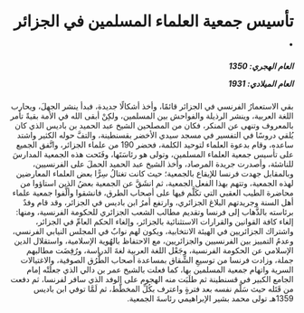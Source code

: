 <h1 dir="rtl">تأسيس جمعية العلماء المسلمين في الجزائر .</h1>

<h5 dir="rtl">العام الهجري:  1350

العام الميلادي: 1931

</h5>

<p dir="rtl">بقي الاستعمارُ الفرنسي في الجزائر قائمًا، وأخذ أشكالًا جديدة، فبدأ ينشر الجهلَ، ويحارب اللغة العربية، وينشر الرذيلة والفواحش بين المسلمين، ولكِنْ أبقى الله في الأمة بقيةً تأمر بالمعروف وتنهى عن المنكر، فكان من المصلحين الشيخ عبد الحميد بن باديس الذي كان يُلقي دروسًا في التفسير في مسجد سيدي الأخضر بقسنطينة، والتفَّ حوله الكثير واشتد ساعده، وقام بدعوة العلماء لتوحيد الكلمة، فحضر 190 من علماء الجزائر، واتَّفق الجميع على تأسيس جمعية العلماء المسلمين، وتولى هو رئاسَتَها، وفَتَحت هذه الجمعية المدارسَ للناشئة، وأصدرت جريدة المرصاد، وأخذ الشيخ عبد الحميد الحملَ على الفرنسيين، وبالمقابل جهدت فرنسا للإيقاع بالجمعية؛ حيث كانت تغتالُ سِرًّا بعض العلماء المعارضين لهذه الجمعية، وتتهم بهذا الفعل الجمعية، ثم انشَقَّ عن الجمعية بعضُ الذين استاؤوا من محاضرة الطيب العقبي التي تكَلَّم فيها على أصحاب الطرق، فانشقوا وألَّفوا جمعية علماء أهل السنة وجريدتهم البلاغ الجزائري، وارتفع أمرُ ابن باديس في الجزائر، وقد قام وفدٌ برئاسته بالذَّهاب إلى فرنسا وتقديم مطالب الشعب الجزائري للحكومة الفرنسية، ومنها: إلغاء كافة القوانين والقرارات الاستثنائية بالجزائر، وإلغاء الحكم العامِّ في الجزائر، واشتراك الجزائريين في الهيئة الانتخابية، ويكون لهم نوابٌ في المجلس النيابي الفرنسي، وعدمُ التمييز بين الفرنسيين والجزائريين، مع الاحتفاظ بالهُوية الإسلامية، واستقلال الدين الإسلامي عن الحكومة الفرنسية، وجَعْل اللغة العربية لغةَ الدراسة، ورُفِضَت مطالبهم جملة، وزادت فرنسا من توسيعِ الشِّقاق بمساعدة أصحاب الطُّرُق الصوفية، والاغتيالات السرية واتهام جمعية المسلمين بها، كما فعلت بالشيخ عمر بن دالي الذي جعلَتْه إمام الجامع الكبير في قسنطينة ثم طلَبَت منه الهجوم على الوفد الذي سافر لفرنسا، ثم دفعت من قَتَله حيث سَلَّم نفسه بعد فترةٍ واعترف بكُلِّ المخطَّط، ثم لَمَّا توفي ابن باديس 1359هـ تولى محمد بشير الإبراهيمي رئاسةَ الجمعية.</p></br>
